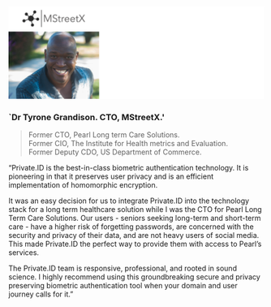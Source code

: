 ![Tyrone Graphic](https://github.com/openinfer/PrivateIdentity/blob/master/images/Ty%20Cover%20Graphic%201.png)
### `Dr Tyrone Grandison. CTO, MStreetX.'
> Former CTO, Pearl Long term Care Solutions. <br>
> Former CIO, The Institute for Health metrics and Evaluation.<br>
> Former Deputy CDO, US Department of Commerce. <br>

“Private.ID is the best-in-class biometric authentication technology. It is pioneering in that it preserves user privacy and is an efficient implementation of homomorphic encryption. 

It was an easy decision for us to integrate Private.ID into the technology stack for a long term healthcare solution while I was the CTO for Pearl Long Term Care Solutions. Our users - seniors seeking long-term and short-term care - have a higher risk of forgetting passwords, are concerned with the security and privacy of their data, and are not heavy users of social media. This made Private.ID the perfect way to provide them with access to Pearl’s services. 

The Private.ID team is responsive, professional, and rooted in sound science. I highly recommend using this groundbreaking secure and privacy preserving biometric authentication tool when your domain and user journey calls for it.” 
